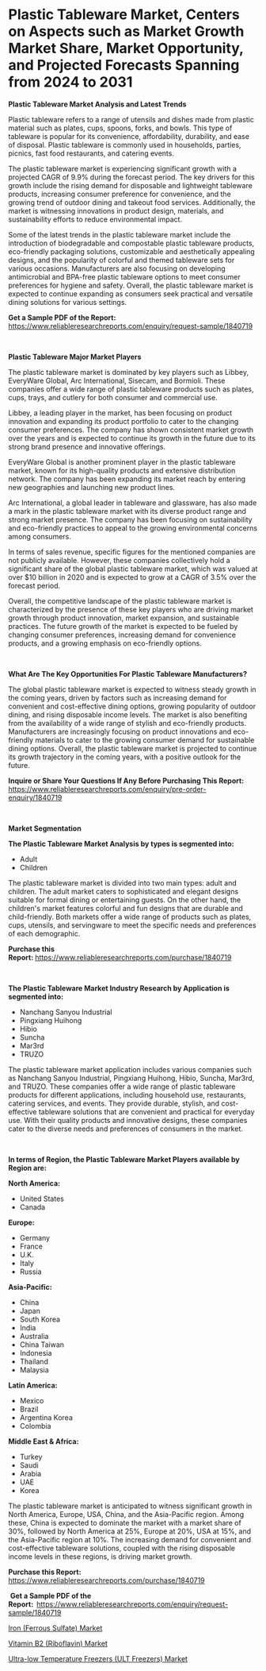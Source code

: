 <p><h1>Plastic Tableware Market, Centers on Aspects such as Market Growth Market Share, Market Opportunity, and Projected Forecasts Spanning from 2024 to 2031</h1></p><p><strong>Plastic Tableware Market Analysis and Latest Trends</strong></p>
<p><p>Plastic tableware refers to a range of utensils and dishes made from plastic material such as plates, cups, spoons, forks, and bowls. This type of tableware is popular for its convenience, affordability, durability, and ease of disposal. Plastic tableware is commonly used in households, parties, picnics, fast food restaurants, and catering events.</p><p>The plastic tableware market is experiencing significant growth with a projected CAGR of 9.9% during the forecast period. The key drivers for this growth include the rising demand for disposable and lightweight tableware products, increasing consumer preference for convenience, and the growing trend of outdoor dining and takeout food services. Additionally, the market is witnessing innovations in product design, materials, and sustainability efforts to reduce environmental impact.</p><p>Some of the latest trends in the plastic tableware market include the introduction of biodegradable and compostable plastic tableware products, eco-friendly packaging solutions, customizable and aesthetically appealing designs, and the popularity of colorful and themed tableware sets for various occasions. Manufacturers are also focusing on developing antimicrobial and BPA-free plastic tableware options to meet consumer preferences for hygiene and safety. Overall, the plastic tableware market is expected to continue expanding as consumers seek practical and versatile dining solutions for various settings.</p></p>
<p><strong>Get a Sample PDF of the Report:&nbsp;</strong> <a href="https://www.reliableresearchreports.com/enquiry/request-sample/1840719">https://www.reliableresearchreports.com/enquiry/request-sample/1840719</a></p>
<p>&nbsp;</p>
<p><strong>Plastic Tableware Major Market Players</strong></p>
<p><p>The plastic tableware market is dominated by key players such as Libbey, EveryWare Global, Arc International, Sisecam, and Bormioli. These companies offer a wide range of plastic tableware products such as plates, cups, trays, and cutlery for both consumer and commercial use.</p><p>Libbey, a leading player in the market, has been focusing on product innovation and expanding its product portfolio to cater to the changing consumer preferences. The company has shown consistent market growth over the years and is expected to continue its growth in the future due to its strong brand presence and innovative offerings.</p><p>EveryWare Global is another prominent player in the plastic tableware market, known for its high-quality products and extensive distribution network. The company has been expanding its market reach by entering new geographies and launching new product lines.</p><p>Arc International, a global leader in tableware and glassware, has also made a mark in the plastic tableware market with its diverse product range and strong market presence. The company has been focusing on sustainability and eco-friendly practices to appeal to the growing environmental concerns among consumers.</p><p>In terms of sales revenue, specific figures for the mentioned companies are not publicly available. However, these companies collectively hold a significant share of the global plastic tableware market, which was valued at over $10 billion in 2020 and is expected to grow at a CAGR of 3.5% over the forecast period.</p><p>Overall, the competitive landscape of the plastic tableware market is characterized by the presence of these key players who are driving market growth through product innovation, market expansion, and sustainable practices. The future growth of the market is expected to be fueled by changing consumer preferences, increasing demand for convenience products, and a growing emphasis on eco-friendly options.</p></p>
<p>&nbsp;</p>
<p><strong>What Are The Key Opportunities For Plastic Tableware Manufacturers?</strong></p>
<p><p>The global plastic tableware market is expected to witness steady growth in the coming years, driven by factors such as increasing demand for convenient and cost-effective dining options, growing popularity of outdoor dining, and rising disposable income levels. The market is also benefiting from the availability of a wide range of stylish and eco-friendly products. Manufacturers are increasingly focusing on product innovations and eco-friendly materials to cater to the growing consumer demand for sustainable dining options. Overall, the plastic tableware market is projected to continue its growth trajectory in the coming years, with a positive outlook for the future.</p></p>
<p><strong>Inquire or Share Your Questions If Any Before Purchasing This Report:</strong> <a href="https://www.reliableresearchreports.com/enquiry/pre-order-enquiry/1840719">https://www.reliableresearchreports.com/enquiry/pre-order-enquiry/1840719</a></p>
<p>&nbsp;</p>
<p><strong>Market Segmentation</strong></p>
<p><strong>The Plastic Tableware Market Analysis by types is segmented into:</strong></p>
<p><ul><li>Adult</li><li>Children</li></ul></p>
<p><p>The plastic tableware market is divided into two main types: adult and children. The adult market caters to sophisticated and elegant designs suitable for formal dining or entertaining guests. On the other hand, the children's market features colorful and fun designs that are durable and child-friendly. Both markets offer a wide range of products such as plates, cups, utensils, and servingware to meet the specific needs and preferences of each demographic.</p></p>
<p><strong>Purchase this Report:&nbsp;</strong><a href="https://www.reliableresearchreports.com/purchase/1840719">https://www.reliableresearchreports.com/purchase/1840719</a></p>
<p>&nbsp;</p>
<p><strong>The Plastic Tableware Market Industry Research by Application is segmented into:</strong></p>
<p><ul><li>Nanchang Sanyou Industrial</li><li>Pingxiang Huihong</li><li>Hibio</li><li>Suncha</li><li>Mar3rd</li><li>TRUZO</li></ul></p>
<p><p>The plastic tableware market application includes various companies such as Nanchang Sanyou Industrial, Pingxiang Huihong, Hibio, Suncha, Mar3rd, and TRUZO. These companies offer a wide range of plastic tableware products for different applications, including household use, restaurants, catering services, and events. They provide durable, stylish, and cost-effective tableware solutions that are convenient and practical for everyday use. With their quality products and innovative designs, these companies cater to the diverse needs and preferences of consumers in the market.</p></p>
<p>&nbsp;</p>
<p><strong>In terms of Region, the Plastic Tableware Market Players available by Region are:</strong></p>
<p>
    <p> <strong> North America: </strong>
        <ul>
            <li>United States</li>
            <li>Canada</li>
        </ul>
        </p> 
    <p> <strong> Europe: </strong>
        <ul>
            <li>Germany</li>
            <li>France</li>
            <li>U.K.</li>
            <li>Italy</li>
            <li>Russia</li>
        </ul>
        </p> 
    <p> <strong> Asia-Pacific: </strong>
        <ul>
            <li>China</li>
            <li>Japan</li>
            <li>South Korea</li>
            <li>India</li>
            <li>Australia</li>
            <li>China Taiwan</li>
            <li>Indonesia</li>
            <li>Thailand</li>
            <li>Malaysia</li>
        </ul>
        </p> 
    <p> <strong> Latin America: </strong>
        <ul>
            <li>Mexico</li>
            <li>Brazil</li>
            <li>Argentina Korea</li>
            <li>Colombia</li>
        </ul>
        </p> 
    <p> <strong> Middle East & Africa: </strong>
        <ul>
            <li>Turkey</li>
            <li>Saudi</li>
            <li>Arabia</li>
            <li>UAE</li>
            <li>Korea</li>
        </ul>
    </p>
    </p>
<p><p>The plastic tableware market is anticipated to witness significant growth in North America, Europe, USA, China, and the Asia-Pacific region. Among these, China is expected to dominate the market with a market share of 30%, followed by North America at 25%, Europe at 20%, USA at 15%, and the Asia-Pacific region at 10%. The increasing demand for convenient and cost-effective tableware solutions, coupled with the rising disposable income levels in these regions, is driving market growth.</p></p>
<p><strong>Purchase this Report: </strong><a href="https://www.reliableresearchreports.com/purchase/1840719">https://www.reliableresearchreports.com/purchase/1840719</a></p>
<p>&nbsp;<strong>Get a Sample PDF of the Report:&nbsp;&nbsp;</strong><a href="https://www.reliableresearchreports.com/enquiry/request-sample/1840719">https://www.reliableresearchreports.com/enquiry/request-sample/1840719</a></p>
<p><strong></strong></p>
<p><p><a href="https://view.publitas.com/reportprime-1/iron-ferrous-sulfate-market-size-market-trends-and-growth-outlook-forecasted-for-period-from-2023-to-2030/">Iron (Ferrous Sulfate) Market</a></p><p><a href="https://view.publitas.com/reportprime-1/global-vitamin-b2-riboflavin-market-size-and-market-trends-insights-and-projections-from-2023-to-2030/">Vitamin B2 (Riboflavin) Market</a></p><p><a href="https://view.publitas.com/reportprime-1/ultra-low-temperature-freezers-ult-freezers-market-provides-a-comprehensive-analysis-including-a-macro-overview-of-the-market-as-well-as-micro-details-such-as-market-size-and-competitive-landscape/">Ultra-low Temperature Freezers (ULT Freezers) Market</a></p></p>